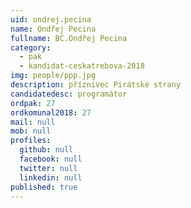 ```yaml
---
uid: ondrej.pecina
name: Ondřej Pecina
fullname: BC.Ondřej Pecina
category:
  - pak
  - kandidat-ceskatrebova-2018
img: people/ppp.jpg
description: příznivec Pirátské strany
candidatedesc: programátor
ordpak: 27
ordkomunal2018: 27
mail: null
mob: null
profiles:
  github: null
  facebook: null
  twitter: null
  linkedin: null
published: true
---
```

